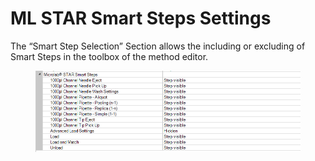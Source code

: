 # ML STAR Smart Steps Settings

The “Smart Step Selection” Section allows the including or excluding of Smart Steps in the toolbox of the method editor.

<figure><img src="../.gitbook/assets/image (8).png" alt=""><figcaption></figcaption></figure>
